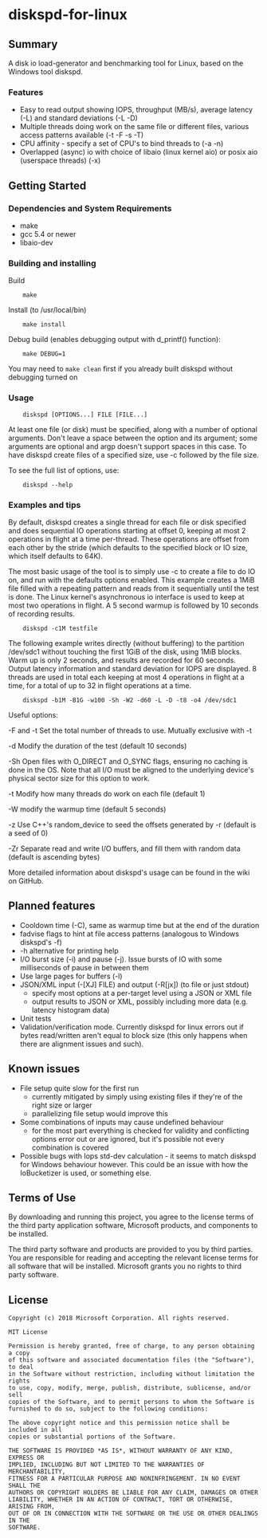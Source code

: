 # diskspd-for-linux

## Summary

A disk io load-generator and benchmarking tool for Linux, based on the Windows tool diskspd.

### Features ###

- Easy to read output showing IOPS, throughput (MB/s), average latency (-L) and standard deviations
  (-L -D)
- Multiple threads doing work on the same file or different files, various access patterns available
  (-t -F -s -T)
- CPU affinity - specify a set of CPU's to bind threads to (-a -n)
- Overlapped (async) io with choice of libaio (linux kernel aio) or posix aio (userspace threads)
  (-x)

## Getting Started

### Dependencies and System Requirements ###

- make
- gcc 5.4 or newer
- libaio-dev

### Building and installing ###

Build

        make

Install (to /usr/local/bin)

        make install

Debug build (enables debugging output with d\_printf() function):

        make DEBUG=1

You may need to `make clean` first if you already built diskspd without debugging turned on

### Usage ###

        diskspd [OPTIONS...] FILE [FILE...]

At least one file (or disk) must be specified, along with a number of optional arguments.
Don't leave a space between the option and its argument; some arguments are optional and argp
doesn't support spaces in this case.
To have diskspd create files of a specified size, use -c followed by the file size.


To see the full list of options, use:

        diskspd --help

### Examples and tips ###

By default, diskspd creates a single thread for each file or disk specified and does sequential IO
operations starting at offset 0, keeping at most 2 operations in flight at a time per-thread. These
operations are offset from each other by the stride (which defaults to the specified block or IO
size, which itself defaults to 64K).

The most basic usage of the tool is to simply use -c to create a file to do IO on, and run with the
defaults options enabled.
This example creates a 1MiB file filled with a repeating pattern and reads from it sequentially
until the test is done. The Linux kernel's asynchronous io interface is used to keep at most two
operations in flight. A 5 second warmup is followed by 10 seconds of recording results.

        diskspd -c1M testfile


The following example writes directly (without buffering) to the partition /dev/sdc1 without
touching the first 1GiB of the disk, using 1MiB blocks. 
Warm up is only 2 seconds, and results are recorded for 60 seconds. Output latency information and
standard deviation for IOPS are displayed. 8 threads are used in total each keeping at most 4
operations in flight at a time, for a total of up to 32 in flight operations at a time.

        diskspd -b1M -B1G -w100 -Sh -W2 -d60 -L -D -t8 -o4 /dev/sdc1


Useful options:

-F and -t Set the total number of threads to use. Mutually exclusive with -t

-d Modify the duration of the test (default 10 seconds)

-Sh Open files with O\_DIRECT and O\_SYNC flags, ensuring no caching is done in the OS. Note that
all I/O must be aligned to the underlying device's physical sector size for this option to work.

-t Modify how many threads do work on each file (default 1)

-W modify the warmup time (default 5 seconds)

-z Use C++'s random\_device to seed the offsets generated by -r (default is a seed of 0)

-Zr Separate read and write I/O buffers, and fill them with random data (default is ascending bytes)


More detailed information about diskspd's usage can be found in the wiki on GitHub.


## Planned features

- Cooldown time (-C), same as warmup time but at the end of the duration
- fadvise flags to hint at file access patterns (analogous to Windows diskspd's -f<rst>)
- -h alternative for printing help
- I/O burst size (-i) and pause (-j). Issue bursts of IO with some milliseconds of pause in between
  them
- Use large pages for buffers (-l)
- JSON/XML input (-[XJ] FILE) and output (-R[jx]) (to file or just stdout)
    - specify most options at a per-target level using a JSON or XML file
    - output results to JSON or XML, possibly including more data (e.g. latency histogram data)
- Unit tests
- Validation/verification mode. Currently diskspd for linux errors out if bytes read/written aren't
  equal to block size (this only happens when there are alignment issues and such).

## Known issues

- File setup quite slow for the first run
    - currently mitigated by simply using existing files if they're of the right size or larger
    - parallelizing file setup would improve this
- Some combinations of inputs may cause undefined behaviour
    - for the most part everything is checked for validity and conflicting options error out or are
      ignored, but it's possible not every combination is covered
- Possible bugs with Iops std-dev calculation - it seems to match diskspd for Windows behaviour
  however. This could be an issue with how the IoBucketizer is used, or something else.

## Terms of Use

By downloading and running this project, you agree to the license terms of the third party
application software, Microsoft products, and components to be installed. 

The third party software and products are provided to you by third parties. You are responsible for
reading and accepting the relevant license terms for all software that will be installed. Microsoft
grants you no rights to third party software.

## License

```
Copyright (c) 2018 Microsoft Corporation. All rights reserved.

MIT License

Permission is hereby granted, free of charge, to any person obtaining a copy
of this software and associated documentation files (the "Software"), to deal
in the Software without restriction, including without limitation the rights
to use, copy, modify, merge, publish, distribute, sublicense, and/or sell
copies of the Software, and to permit persons to whom the Software is
furnished to do so, subject to the following conditions:

The above copyright notice and this permission notice shall be included in all
copies or substantial portions of the Software.

THE SOFTWARE IS PROVIDED *AS IS*, WITHOUT WARRANTY OF ANY KIND, EXPRESS OR
IMPLIED, INCLUDING BUT NOT LIMITED TO THE WARRANTIES OF MERCHANTABILITY,
FITNESS FOR A PARTICULAR PURPOSE AND NONINFRINGEMENT. IN NO EVENT SHALL THE
AUTHORS OR COPYRIGHT HOLDERS BE LIABLE FOR ANY CLAIM, DAMAGES OR OTHER
LIABILITY, WHETHER IN AN ACTION OF CONTRACT, TORT OR OTHERWISE, ARISING FROM,
OUT OF OR IN CONNECTION WITH THE SOFTWARE OR THE USE OR OTHER DEALINGS IN THE
SOFTWARE.
```
